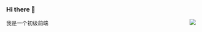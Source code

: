 ### Hi there 👋
我是一个初级前端
<img align="right" src="https://github-readme-stats.vercel.app/api?username=Zhao-bu&show_icons=true">

<!--
**Zhao-bu/Zhao-bu** is a ✨ _special_ ✨ repository because its `README.md` (this file) appears on your GitHub profile.

Here are some ideas to get you started:

- 🔭 I’m currently working on ...
- 🌱 I’m currently learning ...
- 👯 I’m looking to collaborate on ...
- 🤔 I’m looking for help with ...
- 💬 Ask me about ...
- 📫 How to reach me: ...
- 😄 Pronouns: ...
- ⚡ Fun fact: ...
-->
